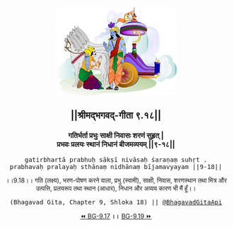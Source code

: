 <center><img src="../../asset/BG.png" alt="#API #bhagavadgitaapi #slok #nodejs #js #api #gitaapi #krishna #hinduism #vedic #ISKCON #shreemadbhagavadgita #technology"/>
<h2>||श्रीमद्‍भगवद्‍-गीता ९.१८||</h2>
<h3>गतिर्भर्ता प्रभुः साक्षी निवासः शरणं सुहृत् |<br/>प्रभवः प्रलयः स्थानं निधानं बीजमव्ययम् ||९-१८||</h3>
<pre>gatirbhartā prabhuḥ sākṣī nivāsaḥ śaraṇaṃ suhṛt .<br/>prabhavaḥ pralayaḥ sthānaṃ nidhānaṃ bījamavyayam ||9-18||</pre>
<p>।।9.18।। गति (लक्ष्य), भरण-पोषण करने वाला, प्रभु (स्वामी), साक्षी, निवास, शरणस्थान तथा मित्र और उत्पत्ति, प्रलयरूप तथा स्थान (आधार), निधान और अव्यय कारण भी मैं हूँ।।</p>
<pre>(Bhagavad Gita, Chapter 9, Shloka 18) || <a href="https://twitter.com/bhagavadgitaapi">@BhagavadGitaApi</a></pre><a href="../../9/17">⏪  BG-9.17</a><b>        ।।        </b><a href="../../9/19">BG-9.19  ⏩</a></center></center>